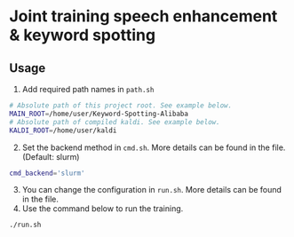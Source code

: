 # Joint training speech enhancement & keyword spotting

## Usage

1. Add required path names in `path.sh`

```sh
# Absolute path of this project root. See example below.
MAIN_ROOT=/home/user/Keyword-Spotting-Alibaba
# Absolute path of compiled kaldi. See example below.
KALDI_ROOT=/home/user/kaldi
```
2. Set the backend method in `cmd.sh`. More details can be found in the file. (Default: slurm)

```sh
cmd_backend='slurm'
```

3. You can change the configuration in `run.sh`. More details can be found in the file.
4. Use the command below to run the training.

```sh
./run.sh
```
